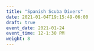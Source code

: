 ```yaml
---
title: "Spanish Scuba Divers"
date: 2021-01-04T19:15:49-06:00
draft: true
event_date: 2021-01-24
event_time: 12-1:30 PM
weight: 8
---
```


